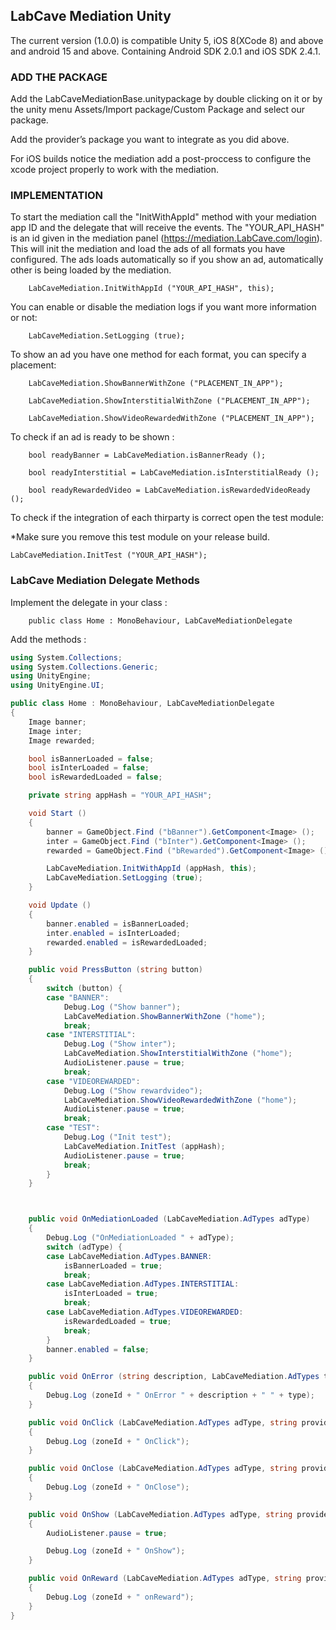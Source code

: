 
## LabCave Mediation Unity

The current version (1.0.0) is compatible Unity 5, iOS 8(XCode 8) and above and android 15 and above. Containing Android SDK 2.0.1 and iOS SDK 2.4.1.

### ADD THE PACKAGE

Add the LabCaveMediationBase.unitypackage by double clicking on it or by the unity menu Assets/Import package/Custom Package and select our package.

Add the provider’s package you want to integrate as you did above.

For iOS builds notice the mediation add a post-proccess to configure the xcode project properly to work with the mediation.

### IMPLEMENTATION

To start the mediation call the "InitWithAppId" method with your mediation app ID and the delegate that will receive the events. The "YOUR_API_HASH" is an id given in the mediation panel (<https://mediation.LabCave.com/login>). This will init the mediation and load the ads of all formats you have configured. The ads loads automatically so if you show an ad, automatically other is being loaded by the mediation.

        LabCaveMediation.InitWithAppId ("YOUR_API_HASH", this);

You can enable or disable the mediation logs if you want more information or not:

        LabCaveMediation.SetLogging (true);

To show an ad you have one method for each format, you can specify a placement:

        LabCaveMediation.ShowBannerWithZone ("PLACEMENT_IN_APP");

        LabCaveMediation.ShowInterstitialWithZone ("PLACEMENT_IN_APP");

        LabCaveMediation.ShowVideoRewardedWithZone ("PLACEMENT_IN_APP");

To check if an ad is ready to be shown :

        bool readyBanner = LabCaveMediation.isBannerReady ();

        bool readyInterstitial = LabCaveMediation.isInterstitialReady ();

        bool readyRewardedVideo = LabCaveMediation.isRewardedVideoReady ();

To check if the integration of each thirparty is correct open the test module:

*Make sure you remove this test module on your release build.

	LabCaveMediation.InitTest ("YOUR_API_HASH");

### LabCave Mediation Delegate Methods

Implement the delegate in your class :

        public class Home : MonoBehaviour, LabCaveMediationDelegate

Add the methods :

```c#
using System.Collections;
using System.Collections.Generic;
using UnityEngine;
using UnityEngine.UI;

public class Home : MonoBehaviour, LabCaveMediationDelegate
{
	Image banner;
	Image inter;
	Image rewarded;

	bool isBannerLoaded = false;
	bool isInterLoaded = false;
	bool isRewardedLoaded = false;

	private string appHash = "YOUR_API_HASH";

	void Start ()
	{
		banner = GameObject.Find ("bBanner").GetComponent<Image> ();
		inter = GameObject.Find ("bInter").GetComponent<Image> ();
		rewarded = GameObject.Find ("bRewarded").GetComponent<Image> ();

		LabCaveMediation.InitWithAppId (appHash, this);
		LabCaveMediation.SetLogging (true);
	}

	void Update ()
	{
		banner.enabled = isBannerLoaded;
		inter.enabled = isInterLoaded;
		rewarded.enabled = isRewardedLoaded;
	}

	public void PressButton (string button)
	{
		switch (button) {
		case "BANNER":
			Debug.Log ("Show banner");
			LabCaveMediation.ShowBannerWithZone ("home");
			break;
		case "INTERSTITIAL":
			Debug.Log ("Show inter");
			LabCaveMediation.ShowInterstitialWithZone ("home");
			AudioListener.pause = true;
			break;
		case "VIDEOREWARDED":
			Debug.Log ("Show rewardvideo");
			LabCaveMediation.ShowVideoRewardedWithZone ("home");
			AudioListener.pause = true;
			break;
		case "TEST":
			Debug.Log ("Init test");
			LabCaveMediation.InitTest (appHash);
			AudioListener.pause = true;
			break;
		}
	}



	public void OnMediationLoaded (LabCaveMediation.AdTypes adType)
	{
		Debug.Log ("OnMediationLoaded " + adType);
		switch (adType) {
		case LabCaveMediation.AdTypes.BANNER:
			isBannerLoaded = true;
			break;
		case LabCaveMediation.AdTypes.INTERSTITIAL:
			isInterLoaded = true;
			break;
		case LabCaveMediation.AdTypes.VIDEOREWARDED:
			isRewardedLoaded = true;
			break;
		}
		banner.enabled = false;
	}

	public void OnError (string description, LabCaveMediation.AdTypes type, string zoneId)
	{
		Debug.Log (zoneId + " OnError " + description + " " + type);
	}

	public void OnClick (LabCaveMediation.AdTypes adType, string provider, string zoneId)
	{
		Debug.Log (zoneId + " OnClick");
	}

	public void OnClose (LabCaveMediation.AdTypes adType, string provider, string zoneId)
	{
		Debug.Log (zoneId + " OnClose");
	}

	public void OnShow (LabCaveMediation.AdTypes adType, string provider, string zoneId)
	{
		AudioListener.pause = true;

		Debug.Log (zoneId + " OnShow");
	}

	public void OnReward (LabCaveMediation.AdTypes adType, string provider, string zoneId)
	{
		Debug.Log (zoneId + " onReward");
	}
}
```
